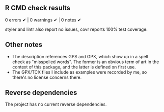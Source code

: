 ## R CMD check results

0 errors ✔ | 0 warnings ✔ | 0 notes ✔

styler and lintr also report no issues, covr reports 100% test coverage.

## Other notes

* The description references GPS and GPX, which show up in a spell check as "misspelled words". The former is an obvious term of art in the context of this package, and the latter is defined on first use.
* The GPX/TCX files I include as examples were recorded by me, so there's no license concerns there.

## Reverse dependencies

The project has no current reverse dependencies.
